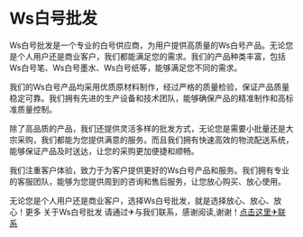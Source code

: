 # Ws白号批发

Ws白号批发是一个专业的白号供应商，为用户提供高质量的Ws白号产品。无论您是个人用户还是商业客户，我们都能满足您的需求。我们的产品种类丰富，包括Ws白号笔、Ws白号墨水、Ws白号纸等，能够满足您不同的需求。

我们的Ws白号产品均采用优质原材料制作，经过严格的质量检验，保证产品质量稳定可靠。我们拥有先进的生产设备和技术团队，能够确保产品的精准制作和高标准质量控制。

除了高品质的产品，我们还提供灵活多样的批发方式，无论您是需要小批量还是大宗采购，我们都能为您提供满意的服务。而且我们拥有快速高效的物流配送系统，能够保证产品及时送达，让您的采购更加便捷和顺畅。

我们注重客户体验，致力于为客户提供更好的Ws白号产品和服务。我们拥有专业的客服团队，能够为您提供周到的咨询和售后服务，让您放心购买、放心使用。

无论您是个人用户还是商业客户，选择Ws白号批发，就是选择放心、放心、放心！更多 关于Ws白号批发 请通过✈与我们联系，感谢阅读,谢谢！[点击这里✈联系](https://t.me/LM999bot)